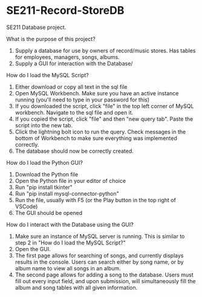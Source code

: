 # SE211-Record-StoreDB
SE211 Database project.

What is the purpose of this project?
1. Supply a database for use by owners of record/music stores. Has tables for employees, managers, songs, albums.
2. Supply a GUI for interaction with the Database/

How do I load the MySQL Script?
1. Either download or copy all text in the sql file
2. Open MySQL Workbench. Make sure you have an active instance running (you'll need to type in your password for this)
3. If you downloaded the script, click "file" in the top left corner of MySQL workbench. Navigate to the sql file and open it.
4. If you copied the script, click "file" and then "new query tab". Paste the script into the new tab.
5. Click the lightning bolt icon to run the query. Check messages in the bottom of Workbench to make sure everything was implemented correctly.
6. The database should now be correctly created.

How do I load the Python GUI?
1. Download the Python file
2. Open the Python file in your editor of choice
3. Run "pip install tkinter"
4. Run "pip install mysql-connector-python"
5. Run the file, usually with F5 (or the Play button in the top right of VSCode)
6. The GUI should be opened

How do I interact with the Database using the GUI?
1. Make sure an instance of MySQL server is running. This is similar to step 2 in "How do I load the MySQL Script?"
2. Open the GUI.
3. The first page allows for searching of songs, and currently displays results in the console. Users can search
either by song name, or by album name to view all songs in an album.
4. The second page allows for adding a song to the database. Users must fill out every input field, and upon submission,
will simultaneously fill the album and song tables with all given information.
